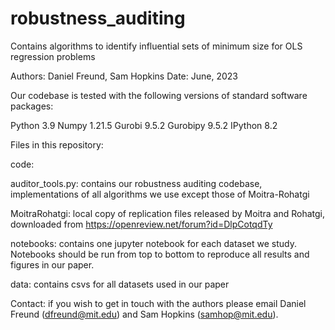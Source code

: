# robustness_auditing
Contains algorithms to identify influential sets of minimum size for OLS regression problems

Authors: Daniel Freund, Sam Hopkins
Date: June, 2023

Our codebase is tested with the following versions of standard software packages:

Python 3.9
Numpy 1.21.5
Gurobi 9.5.2
Gurobipy 9.5.2
IPython 8.2

Files in this repository:

code:

auditor_tools.py: contains our robustness auditing codebase, implementations of all algorithms we use except those of Moitra-Rohatgi
    
MoitraRohatgi: local copy of replication files released by Moitra and Rohatgi, downloaded from https://openreview.net/forum?id=DlpCotqdTy
    
notebooks: contains one jupyter notebook for each dataset we study. Notebooks should be run from top to bottom to reproduce all results and figures in our paper.

data: contains csvs for all datasets used in our paper


Contact: if you wish to get in touch with the authors please email Daniel Freund (dfreund@mit.edu) and Sam Hopkins (samhop@mit.edu).

